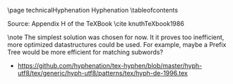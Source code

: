 \page technicalHyphenation Hyphenation
\tableofcontents

Source: Appendix H of the TeXBook \cite knuthTeXbook1986

\note The simplest solution was chosen for now. It it proves too inefficient, more optimized datastructures could be
used. For example, maybe a Prefix Tree would be more efficient for matching subwords?

* https://github.com/hyphenation/tex-hyphen/blob/master/hyph-utf8/tex/generic/hyph-utf8/patterns/tex/hyph-de-1996.tex